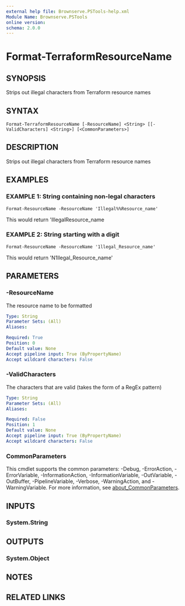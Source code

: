 ```yaml
---
external help file: Brownserve.PSTools-help.xml
Module Name: Brownserve.PSTools
online version:
schema: 2.0.0
---
```


# Format-TerraformResourceName

## SYNOPSIS
Strips out illegal characters from Terraform resource names

## SYNTAX

```
Format-TerraformResourceName [-ResourceName] <String> [[-ValidCharacters] <String>] [<CommonParameters>]
```

## DESCRIPTION
Strips out illegal characters from Terraform resource names

## EXAMPLES

### EXAMPLE 1: String containing non-legal characters
```
Format-ResourceName -ResourceName 'Illegal%%Resource_name'
```

This would return 'IllegalResource_name

### EXAMPLE 2: String starting with a digit
```
Format-ResourceName -ResourceName '1llegal_Resource_name'
```

This would return 'N1llegal_Resource_name'

## PARAMETERS

### -ResourceName
The resource name to be formatted

```yaml
Type: String
Parameter Sets: (All)
Aliases:

Required: True
Position: 0
Default value: None
Accept pipeline input: True (ByPropertyName)
Accept wildcard characters: False
```

### -ValidCharacters
The characters that are valid (takes the form of a RegEx pattern)

```yaml
Type: String
Parameter Sets: (All)
Aliases:

Required: False
Position: 1
Default value: None
Accept pipeline input: True (ByPropertyName)
Accept wildcard characters: False
```

### CommonParameters
This cmdlet supports the common parameters: -Debug, -ErrorAction, -ErrorVariable, -InformationAction, -InformationVariable, -OutVariable, -OutBuffer, -PipelineVariable, -Verbose, -WarningAction, and -WarningVariable. For more information, see [about_CommonParameters](http://go.microsoft.com/fwlink/?LinkID=113216).

## INPUTS

### System.String
## OUTPUTS

### System.Object
## NOTES

## RELATED LINKS

